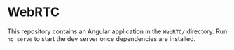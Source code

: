 # WebRTC

This repository contains an Angular application in the `WebRTC/` directory. Run `ng serve` to start the dev server once dependencies are installed.
